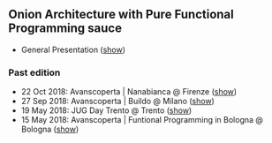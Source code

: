 ## Onion Architecture with Pure Functional Programming sauce 
- General Presentation ([show](https://gitpitch.com/matteobaglini/onion-with-functional-programming/master))

### Past edition
- 22 Oct 2018: Avanscoperta | Nanabianca @ Firenze ([show](https://gitpitch.com/matteobaglini/onion-with-functional-programming/22-oct-nanabianca-firenze))
- 27 Sep 2018: Avanscoperta | Buildo @ Milano ([show](https://gitpitch.com/matteobaglini/onion-with-functional-programming/27-sep-buildo-milano))
- 19 May 2018: JUG Day Trento @ Trento ([show](https://gitpitch.com/matteobaglini/onion-with-functional-programming/19-may-jugday-trento))
- 15 May 2018: Avanscoperta | Funtional Programming in Bologna @ Bologna ([show](https://gitpitch.com/matteobaglini/onion-with-functional-programming/15-may-fp-bologna))